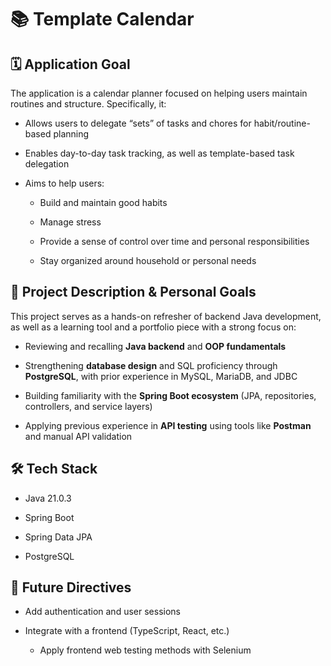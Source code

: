 
# 📚 Template Calendar


## 🗓️ Application Goal
The application is a calendar planner focused on helping users maintain routines and structure. Specifically, it:

- Allows users to delegate “sets” of tasks and chores for habit/routine-based planning

- Enables day-to-day task tracking, as well as template-based task delegation

- Aims to help users:

    - Build and maintain good habits

    - Manage stress

    - Provide a sense of control over time and personal responsibilities

    - Stay organized around household or personal needs


## 🧩 Project Description & Personal Goals
This project serves as a hands-on refresher of backend Java development, as well as a learning tool and a portfolio piece with a strong focus on:

- Reviewing and recalling **Java backend** and **OOP fundamentals**

- Strengthening **database design** and SQL proficiency through **PostgreSQL**, with prior experience in MySQL, MariaDB, and JDBC

- Building familiarity with the **Spring Boot ecosystem** (JPA, repositories, controllers, and service layers)

- Applying previous experience in **API testing** using tools like **Postman** and manual API validation


## 🛠️ Tech Stack
- Java 21.0.3

- Spring Boot

- Spring Data JPA

- PostgreSQL



##  📌 Future Directives

- Add authentication and user sessions

- Integrate with a frontend (TypeScript, React, etc.)

    - Apply frontend web testing methods with Selenium



